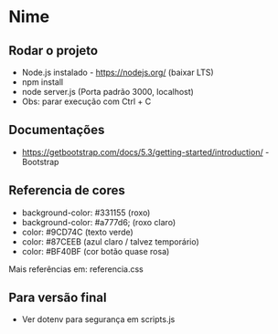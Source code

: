 # Nime

## Rodar o projeto
- Node.js instalado - https://nodejs.org/ (baixar LTS)
- npm install
- node server.js (Porta padrão 3000, localhost)
- Obs: parar execução com Ctrl + C

## Documentações
- https://getbootstrap.com/docs/5.3/getting-started/introduction/ - Bootstrap

## Referencia de cores
- background-color: #331155 (roxo)
- background-color: #a777d6; (roxo claro)
- color: #9CD74C (texto verde)
- color: #87CEEB (azul claro / talvez temporário)
- color: #BF40BF (cor botão quase rosa)

Mais referências em: referencia.css

## Para versão final
- Ver dotenv para segurança em scripts.js